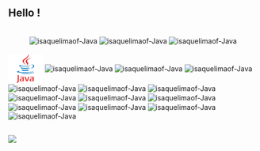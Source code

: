 ## Hello !
  
<div  style="display: inline_block" align="center"><br>
  <img align="center" alt="isaquelimaof-Java" width="80" height="100"  
 src="https://i.giphy.com/media/hS42TuYYnANLFR9IRQ/giphy.webp"  />
  <img align="center" alt="isaquelimaof-Java" width="180" height="200"  
 src="https://i.giphy.com/media/gD5LqssNPRIRTU3BlA/giphy.webp"  />
  <img align="center" alt="isaquelimaof-Java" width="80" height="100"  
 src="https://i.giphy.com/media/hS42TuYYnANLFR9IRQ/giphy.webp"  />
</div>  
  
<div style="display: inline_block"><br>
  <img align="center" alt="isaquelimaof-Java" height="60" width="70"          src="https://raw.githubusercontent.com/devicons/devicon/2ae2a900d2f041da66e950e4d48052658d850630/icons/java/java-original-wordmark.svg">
  <img align="center" alt="isaquelimaof-Java" height="60" width="70" 
 src="https://cdn.jsdelivr.net/gh/devicons/devicon/icons/python/python-original-wordmark.svg"/>
  <img align="center" alt="isaquelimaof-Java" height="50" width="60" src="https://icongr.am/devicon/postgresql-original-wordmark.svg?size=148&color=ffffff">
  <img align="center" alt="isaquelimaof-Java" height="50" width="60" src="https://icongr.am/devicon/tomcat-original-wordmark.svg?size=148&color=616161">
  <img align="center" alt="isaquelimaof-Java" height="40" width="50" src="https://icongr.am/devicon/visualstudio-plain.svg?size=148&color=ffffff">
  <img align="center" alt="isaquelimaof-Java" height="40" width="50" src="https://cdn.jsdelivr.net/gh/devicons/devicon/icons/html5/html5-original.svg">
  <img align="center" alt="isaquelimaof-Java" height="40" width="50" src="https://cdn.jsdelivr.net/gh/devicons/devicon/icons/angularjs/angularjs-original.svg">
  <img align="center" alt="isaquelimaof-Java" height="50" width="60" src="https://cdn.jsdelivr.net/gh/devicons/devicon/icons/bootstrap/bootstrap-original.svg">
  <img align="center" alt="isaquelimaof-Java" height="40" width="50" src="https://cdn.jsdelivr.net/gh/devicons/devicon/icons/css3/css3-original.svg">
  <img align="center" alt="isaquelimaof-Java" height="40" width="50" src="https://cdn.jsdelivr.net/gh/devicons/devicon/icons/git/git-original.svg">
  <img align="center" alt="isaquelimaof-Java" height="40" width="50" src="https://cdn.jsdelivr.net/gh/devicons/devicon/icons/javascript/javascript-original.svg">
  <img align="center" alt="isaquelimaof-Java" height="40" width="50" src="https://cdn.jsdelivr.net/gh/devicons/devicon/icons/jquery/jquery-original.svg">
  <img align="center" alt="isaquelimaof-Java" height="40" width="50" src="https://cdn.jsdelivr.net/gh/devicons/devicon/icons/android/android-original-wordmark.svg">
  <img align="center" alt="isaquelimaof-Java" height="40" width="50" src="https://cdn.jsdelivr.net/gh/devicons/devicon/icons/kotlin/kotlin-original.svg">
  
</div>
  
  ##
 
<div> 
  <a href="https://www.linkedin.com/in/isaquelimaof" target="_blank">
  <img src="https://img.shields.io/badge/-LinkedIn-%230077B5?style=for-the-badge&logo=linkedin&logoColor=white" target="_blank"></a> 
</div>
  


  

